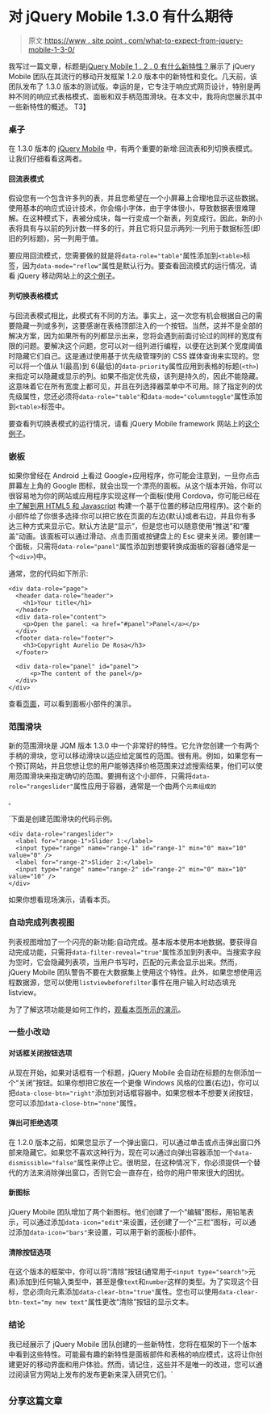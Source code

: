 # 对 jQuery Mobile 1.3.0 有什么期待

> 原文:[https://www . site point . com/what-to-expect-from-jquery-mobile-1-3-0/](https://www.sitepoint.com/what-to-expect-from-jquery-mobile-1-3-0/)

我写过一篇文章，标题是[jQuery Mobile 1 . 2 . 0 有什么新特性？](https://www.sitepoint.com/whats-new-in-jquery-mobile-1-2-0/ "What’s New in jQuery Mobile 1.2.0?")展示了 jQuery Mobile 团队在其流行的移动开发框架 1.2.0 版本中的新特性和变化。几天前，该团队发布了 1.3.0 版本的测试版。幸运的是，它专注于响应式网页设计，特别是两种不同的响应式表格模式、面板和双手柄范围滑块。在本文中，我将向您展示其中一些新特性的概述。
T3】

### 桌子

在 1.3.0 版本的 [jQuery Mobile](https://www.sitepoint.com/javascript/jquery/ "Articles about jQuery Mobile") 中，有两个重要的新增:回流表和列切换表模式。让我们仔细看看这两者。

#### 回流表模式

假设您有一个包含许多列的表，并且您希望在一个小屏幕上合理地显示这些数据。使用基本的响应式设计技术，你会缩小字体，由于字体很小，导致数据表很难理解。在这种模式下，表被分成块，每一行变成一个新表，列变成行。因此，新的小表将具有与以前的列计数一样多的行，并且它将只显示两列:一列用于数据标签(即旧的列标题)，另一列用于值。

要应用回流模式，您需要做的就是将`data-role="table"`属性添加到`<table>`标签，因为`data-mode="reflow"`属性是默认行为。要查看回流模式的运行情况，请看 jQuery 移动网站上的[这个例子](http://jquerymobile.com/demos/1.3.0-beta.1/docs/tables/table-reflow.html "Reflow table mode example")。

#### 列切换表格模式

与回流表模式相比，此模式有不同的方法。事实上，这一次您有机会根据自己的需要隐藏一列或多列，这要感谢在表格顶部注入的一个按钮。当然，这并不是全部的解决方案，因为如果所有的列都显示出来，您将会遇到前面讨论过的同样的宽度有限的问题。要解决这个问题，您可以对一组列进行编程，以便在达到某个宽度阈值时隐藏它们自己。这是通过使用基于优先级管理列的 CSS 媒体查询来实现的。您可以将一个值从 1(最高)到 6(最低)的`data-priority`属性应用到表格的标题(`<th>`)来指定可以隐藏或显示的列。如果不指定优先级，该列是持久的，因此不能隐藏。这意味着它在所有宽度上都可见，并且在列选择器菜单中不可用。除了指定列的优先级属性，您还必须将`data-role="table"`和`data-mode="columntoggle"`属性添加到`<table>`标签中。

要查看列切换表模式的运行情况，请看 jQuery Mobile framework 网站上的[这个例子](http://jquerymobile.com/demos/1.3.0-beta.1/docs/tables/table-column-toggle.html "column toggle table mode example")。

### 嵌板

如果你曾经在 Android 上看过 Google+应用程序，你可能会注意到，一旦你点击屏幕左上角的 Google 图标，就会出现一个漂亮的面板。从这个版本开始，你可以很容易地为你的网站或应用程序实现这样一个面板(使用 Cordova，你可能已经在[中了解到用 HTML5 和 Javascript](https://www.sitepoint.com/series/build-a-location-based-mobile-app-with-html5-and-javascript/ "Build a Location-Based Mobile App With HTML5 and Javascript") 构建一个基于位置的移动应用程序)。这个新的小部件给了你很多选择:你可以把它放在页面的左边(默认)或者右边，并且你有多达三种方式来显示它。默认方法是“显示”，但是您也可以随意使用“推送”和“覆盖”动画。该面板可以通过滑动、点击页面或按键盘上的 Esc 键来关闭。要创建一个面板，只需将`data-role="panel"`属性添加到想要转换成面板的容器(通常是一个`<div>`)中。

通常，您的代码如下所示:

```
<div data-role="page">
  <header data-role="header">
    <h1>Your title</h1>
  </header>
  <div data-role="content">
    <p>Open the panel: <a href="#panel">Panel</a></p>
  </div>
  <footer data-role="footer">
    <h3>Copyright Aurelio De Rosa</h3>
  </footer>

  <div data-role="panel" id="panel">
      <p>The content of the panel</p>
  </div>
</div>
```

查看[页面](http://jquerymobile.com/demos/1.3.0-beta.1/docs/panels/index.html "Panel widget demo")，可以看到面板小部件的演示。

### 范围滑块

新的范围滑块是 JQM 版本 1.3.0 中一个非常好的特性。它允许您创建一个有两个手柄的滑块，您可以移动滑块以适应给定属性的范围。很有用。例如，如果您有一个预订网站，并且您想让您的用户能够选择价格范围来过滤搜索结果，他们可以使用范围滑块来指定确切的范围。要拥有这个小部件，只需将`data-role="rangeslider"`属性应用于容器，通常是一个由两个`元素组成的`<div>`。`

 `下面是创建范围滑块的代码示例。

```
<div data-role="rangeslider">
  <label for="range-1">Slider 1:</label>
  <input type="range" name="range-1" id="range-1" min="0" max="10" value="0" />
  <label for="range-2">Slider 2:</label>
  <input type="range" name="range-2" id="range-2" min="0" max="10" value="10" />
</div>
```

如果你想看现场演示，请看本页。

### 自动完成列表视图

列表视图增加了一个闪亮的新功能:自动完成。基本版本使用本地数据。要获得自动完成功能，只需将`data-filter-reveal="true"`属性添加到列表中。当搜索字段为空时，它会隐藏列表项，当用户书写时，匹配的元素会显示出来。然而，jQuery Mobile 团队警告不要在大数据集上使用这个特性。此外，如果您想使用远程数据源，您可以使用`listviewbeforefilter`事件在用户输入时动态填充 listview。

为了了解这项功能是如何工作的，[观看本页所示的演示](http://jquerymobile.com/demos/1.3.0-beta.1/docs/demos/listviews/listview-filter-reveal.html "auto-complete listview demo")。

### 一些小改动

#### 对话框关闭按钮选项

从现在开始，如果对话框有一个标题，jQuery Mobile 会自动在标题的左侧添加一个“关闭”按钮。如果你想把它放在一个更像 Windows 风格的位置(右边)，你可以把`data-close-btn="right"`添加到对话框容器中。如果您根本不想要关闭按钮，您可以添加`data-close-btn="none"`属性。

#### 弹出可拒绝选项

在 1.2.0 版本之前，如果您显示了一个弹出窗口，可以通过单击或点击弹出窗口外部来隐藏它。如果您不喜欢这种行为，现在可以通过向弹出容器添加一个`data-dismissible="false"`属性来停止它。很明显，在这种情况下，你必须提供一个替代的方法来消除弹出窗口，否则它会一直存在，给你的用户带来很大的困扰。

#### 新图标

jQuery Mobile 团队增加了两个新图标。他们创建了一个“编辑”图标，用铅笔表示，可以通过添加`data-icon="edit"`来设置，还创建了一个“三栏”图标，可以通过添加`data-icon="bars"`来设置，可以用于新的面板小部件。

#### 清除按钮选项

在这个版本的框架中，你可以将“清除”按钮(通常用于`<input type="search">`元素)添加到任何输入类型中，甚至是像`text`和`number`这样的类型。为了实现这个目标，您必须向元素添加`data-clear-btn="true"`属性。您也可以使用`data-clear-btn-text="my new text"`属性更改“清除”按钮的显示文本。

### 结论

我已经展示了 jQuery Mobile 团队创建的一些新特性，您将在框架的下一个版本中看到这些特性。可能最有趣的新特性是面板部件和表格的响应模式，这将让你创建更好的移动界面和用户体验。然而，请记住，这些并不是唯一的改进，您可以通过阅读官方网站上发布的发布更新来深入研究它们。` 

## `分享这篇文章`